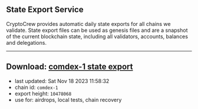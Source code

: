 ## State Export Service
CryptoCrew provides automatic daily state exports for all chains we validate. State export files can be used as genesis files and are a snapshot of the current blockchain state, including all validators, accounts, balances and delegations.

---
**Download: [comdex-1 state export](https://dl.ccvalidators.com/SERVICE/comdex/comdex-1_export_10478068.json)**
---

- last updated: Sat Nov 18 2023 11:58:32
- chain id: `comdex-1`
- export height: `10478068`
- use for: airdrops, local tests, chain recovery
